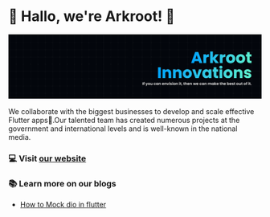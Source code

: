 # 💙 Hallo, we're Arkroot! 💙 

![Akroot Cover][arkroot_cover]

We collaborate with the biggest businesses to develop and scale effective Flutter apps🚀.Our talented team has created numerous projects at the government and international levels and is well-known in the national media.

### 💻 Visit [our website][arkroot_website]

### 📚 Learn more on our blogs
- [How to Mock dio in flutter][mock_dio_in_flutter]

[mock_dio_in_flutter]:https://medium.com/@shan-shaji/mock-dio-in-flutter-f7f97082135f
[arkroot_website]:http://www.arkroot.com/
[arkroot_cover]:https://raw.githubusercontent.com/Arkroot-Innovations/.github/main/profile/images/arkroot-cover.png